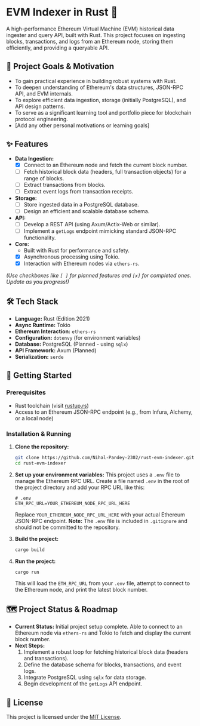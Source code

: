 # EVM Indexer in Rust 🦀

A high-performance Ethereum Virtual Machine (EVM) historical data ingester and query API, built with Rust. This project focuses on ingesting blocks, transactions, and logs from an Ethereum node, storing them efficiently, and providing a queryable API.

## 🌟 Project Goals & Motivation

* To gain practical experience in building robust systems with Rust.
* To deepen understanding of Ethereum's data structures, JSON-RPC API, and EVM internals.
* To explore efficient data ingestion, storage (initially PostgreSQL), and API design patterns.
* To serve as a significant learning tool and portfolio piece for blockchain protocol engineering.
* [Add any other personal motivations or learning goals]

## ✨ Features

* **Data Ingestion:**
  * [x] Connect to an Ethereum node and fetch the current block number.
  * [ ] Fetch historical block data (headers, full transaction objects) for a range of blocks.
  * [ ] Extract transactions from blocks.
  * [ ] Extract event logs from transaction receipts.
* **Storage:**
  * [ ] Store ingested data in a PostgreSQL database.
  * [ ] Design an efficient and scalable database schema.
* **API:**
  * [ ] Develop a REST API (using Axum/Actix-Web or similar).
  * [ ] Implement a `getLogs` endpoint mimicking standard JSON-RPC functionality.
* **Core:**
  * Built with Rust for performance and safety.
  * [x] Asynchronous processing using Tokio.
  * [x] Interaction with Ethereum nodes via `ethers-rs`.

*(Use checkboxes like `[ ]` for planned features and `[x]` for completed ones. Update as you progress!)*

## 🛠️ Tech Stack

* **Language:** Rust (Edition 2021)
* **Async Runtime:** Tokio
* **Ethereum Interaction:** `ethers-rs`
* **Configuration:** `dotenvy` (for environment variables)
* **Database:** PostgreSQL (Planned - using `sqlx`)
* **API Framework:** Axum (Planned)
* **Serialization:** `serde`

## 🚀 Getting Started

### Prerequisites

* Rust toolchain (visit [rustup.rs](https://rustup.rs/))
* Access to an Ethereum JSON-RPC endpoint (e.g., from Infura, Alchemy, or a local node)

### Installation & Running

1. **Clone the repository:**

    ```bash
    git clone https://github.com/Nihal-Pandey-2302/rust-evm-indexer.git
    cd rust-evm-indexer
    ```

2. **Set up your environment variables:**
    This project uses a `.env` file to manage the Ethereum RPC URL. Create a file named `.env` in the root of the project directory and add your RPC URL like this:

    ```env
    # .env
    ETH_RPC_URL=YOUR_ETHEREUM_NODE_RPC_URL_HERE
    ```
    Replace `YOUR_ETHEREUM_NODE_RPC_URL_HERE` with your actual Ethereum JSON-RPC endpoint.
    **Note:** The `.env` file is included in `.gitignore` and should not be committed to the repository.

3.  **Build the project:**
    ```bash
    cargo build
    ```

4. **Run the project:**

    ```bash
    cargo run
    ```

    This will load the `ETH_RPC_URL` from your `.env` file, attempt to connect to the Ethereum node, and print the latest block number.

## 🗺️ Project Status & Roadmap

* **Current Status:** Initial project setup complete. Able to connect to an Ethereum node via `ethers-rs` and Tokio to fetch and display the current block number.
* **Next Steps:**
    1. Implement a robust loop for fetching historical block data (headers and transactions).
    2. Define the database schema for blocks, transactions, and event logs.
    3. Integrate PostgreSQL using `sqlx` for data storage.
    4. Begin development of the `getLogs` API endpoint.



## 📜 License

This project is licensed under the [MIT License](LICENSE).

